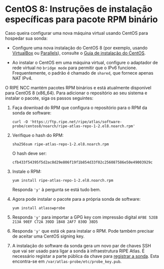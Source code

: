 # CentOS 8: Instruções de instalação específicas para pacote RPM binário

Caso queira configurar uma nova máquina virtual usando CentOS para hospedar sua sonda:

* Configure uma nova instalação do CentOS 8 (por exemplo, usando [VirtualBox](https://www.virtualbox.org/) ou [Parallels](https://www.parallels.com/)), consulte o [Guia de instalação do CentOS](https://docs.centos.org/en-US/centos/install-guide/).

* Ao instalar o CentOS em uma máquina virtual, configure o adaptador de rede virtual no `bridge mode` para permitir que o IPv6 funcione. Frequentemente, o padrão é chamado de `shared`, que fornece apenas NAT IPv4.

O RIPE NCC mantém pacotes RPM binários e está atualmente disponível para CentOS 8 (x86_64). Para adicionar o repositório ao seu sistema e instalar o pacote, siga os passos seguintes:

1. Faça download do RPM que configura o repositório para o RPM da sonda de software:

    ```
    curl -O 'https://ftp.ripe.net/ripe/atlas/software-probe/centos8/noarch/ripe-atlas-repo-1-2.el8.noarch.rpm'
    ```

2. Verifique o hash do RPM:

    ```
    sha256sum ripe-atlas-repo-1-2.el8.noarch.rpm
    ```

    O hash deve ser:

    ```
    cfb433f54395f5d2ac0d29e806f19f1b854d33f02c256087586e50e49003929c
    ```

3. Instale o RPM:

    ```
    yum install ripe-atlas-repo-1-2.el8.noarch.rpm

    ```

    Responda `'y'` à pergunta se está tudo bem.


4. Agora pode instalar o pacote para a própria sonda de software:

    ```
    yum install atlasswprobe
    ```

5. Responda `'y'` para importar a GPG key com impressão digital `AFBE 52EB 213A 90EF C72A 39DD 1B48 2AF7 830D 38D5`

6. Responda `'y'` que está ok para instalar o RPM. Pode também precisar de aceitar uma CentOS signing key.

7. A instalação do software da sonda gera um novo par de chaves SSH que vai ser usado para ligar a sonda à infraestrutura RIPE Atlas. É necessário registar a parte pública da chave para [registrar a sonda](https://atlas.ripe.net/apply/swprobe/).
   Esta encontra-se em `/var/atlas-probe/etc/probe_key.pub`.
